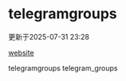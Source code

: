 # telegramgroups
更新于2025-07-31 23:28

[website](https://allgroups.github.io/telegramgroups/)

telegramgroups
telegram_groups
